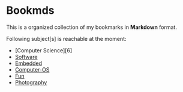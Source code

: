 Bookmds
=======

This is a organized collection of my bookmarks in __Markdown__ format. 

Following subject[s] is reachable at the moment:

* [Computer Science][6]
* [Software][2]
* [Embedded][1]
* [Computer-OS][5]
* [Fun][3]
* [Photography][4]



[1]: embedded.md
[2]: software.md
[3]: fun.md
[4]: photography.md
[5]: computer.md
[5]: cs.md

